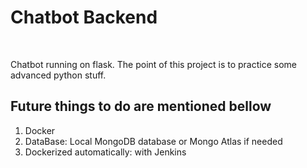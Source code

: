 <h1>Chatbot Backend</h1><br>
<p>Chatbot running on flask.
The point of this project is to practice some advanced python stuff.</p>
<h2>Future things to do are mentioned bellow</h2>
<ol>
<li>Docker</li>
<li>DataBase: Local MongoDB database or Mongo Atlas if needed</li>
<li>Dockerized automatically: with Jenkins</li>
</ol>

